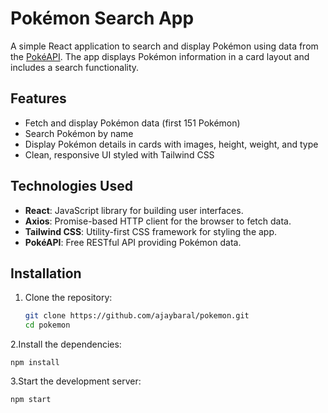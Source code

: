 # Pokémon Search App

A simple React application to search and display Pokémon using data from the [PokéAPI](https://pokeapi.co/). The app displays Pokémon information in a card layout and includes a search functionality.

## Features

- Fetch and display Pokémon data (first 151 Pokémon)
- Search Pokémon by name
- Display Pokémon details in cards with images, height, weight, and type
- Clean, responsive UI styled with Tailwind CSS

## Technologies Used

- **React**: JavaScript library for building user interfaces.
- **Axios**: Promise-based HTTP client for the browser to fetch data.
- **Tailwind CSS**: Utility-first CSS framework for styling the app.
- **PokéAPI**: Free RESTful API providing Pokémon data.

## Installation

1. Clone the repository:
   ```bash
   git clone https://github.com/ajaybaral/pokemon.git
   cd pokemon

2.Install the dependencies:
<pre><code>npm install </pre></code>

3.Start the development server:
<pre><code>npm start</code></pre>
